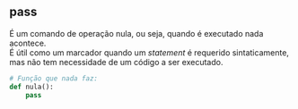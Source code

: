 ## pass

É um comando de operação nula, ou seja, quando é executado nada acontece.  
É útil como um marcador quando um *statement* é requerido sintaticamente, mas
não tem necessidade de um código a ser executado.

```python
# Função que nada faz:
def nula():
    pass
```

